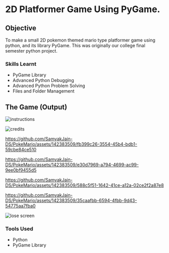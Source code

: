 # 2D Platformer Game Using PyGame.

## Objective

To make a small 2D pokemon themed mario type platformer game using python, and its library PyGame.
This was originally our college final semester python project.

### Skills Learnt

- PyGame Library
- Advanced Python Debugging
- Advanced Python Problem Solving
- Files and Folder Management

## The Game (Output)

![instructions](https://github.com/SamyakJain-DS/PokeMario/assets/142383509/279b2283-945d-4b68-bb1b-0f40df33bdd1)

![credits](https://github.com/SamyakJain-DS/PokeMario/assets/142383509/9c3b50a9-d4c0-43f6-aa58-3e76b285ccda)

https://github.com/SamyakJain-DS/PokeMario/assets/142383509/fb399c26-3554-45b4-bdb1-59cbe84ce510

https://github.com/SamyakJain-DS/PokeMario/assets/142383509/e30d7969-a794-4699-ac99-9ee0bf9455d5

https://github.com/SamyakJain-DS/PokeMario/assets/142383509/588c5f51-1642-41ce-a12a-02ce2f2a87e8

https://github.com/SamyakJain-DS/PokeMario/assets/142383509/35caafbb-6594-4fbb-9d43-54775aa7fba0

![lose screen](https://github.com/SamyakJain-DS/PokeMario/assets/142383509/41bdaa62-e1d1-4584-9f65-b3099bc3af59)

### Tools Used

- Python
- PyGame Library
